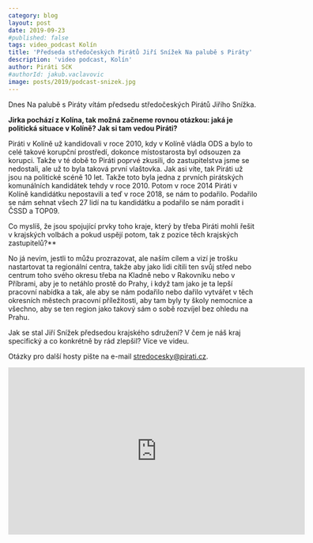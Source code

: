 ```yaml
---
category: blog
layout: post
date: 2019-09-23
#published: false
tags: video_podcast Kolín
title: 'Předseda středočeských Pirátů Jiří Snížek Na palubě s Piráty'
description: 'video podcast, Kolín'
author: Piráti SčK
#authorId: jakub.vaclavovic
image: posts/2019/podcast-snizek.jpg
---
```


Dnes Na palubě s Piráty vítám předsedu středočeských Pirátů Jiřího Snížka. 

**Jirka pochází z Kolína, tak možná začneme rovnou otázkou: jaká je politická situace v Kolíně? Jak si tam vedou Piráti?**

Piráti v Kolíně už kandidovali v roce 2010, kdy v Kolíně vládla ODS a bylo to celé takové korupční prostředí, dokonce místostarosta byl odsouzen za korupci. Takže v té době to Piráti poprvé zkusili, do zastupitelstva jsme se nedostali, ale už to byla taková první vlaštovka. Jak asi víte, tak Piráti už jsou na politické scéně 10 let. Takže toto byla jedna z prvních pirátských komunálních kandidátek tehdy v roce 2010. Potom v roce 2014 Piráti v Kolíně kandidátku nepostavili a teď v roce 2018, se nám to podařilo. Podařilo se nám sehnat všech 27 lidí na tu kandidátku a podařilo se nám poradit i ČSSD a TOP09.

Co myslíš, že jsou spojující prvky toho kraje, který by třeba Piráti mohli řešit v krajských volbách a pokud uspějí potom, tak z pozice těch krajských zastupitelů?**
 
No já nevím, jestli to můžu prozrazovat, ale naším cílem a vizí je trošku nastartovat ta regionální centra, takže aby jako lidi cítili ten svůj střed nebo centrum toho svého okresu třeba na Kladně nebo v Rakovníku nebo v Příbrami, aby je to netáhlo prostě do Prahy, i když tam jako je ta lepší pracovní nabídka a tak, ale aby se nám podařilo nebo dařilo vytvářet v těch okresních městech pracovní příležitosti, aby tam byly ty školy nemocnice a všechno, aby se ten region jako takový sám o sobě rozvíjel bez ohledu na Prahu. 

Jak se stal Jiří Snížek předsedou krajského sdružení? V čem je náš kraj specifický a co konkrétně by rád zlepšil? Více ve videu. 

Otázky pro další hosty pište na e-mail stredocesky@pirati.cz.

<iframe width="600" height="338" src="https://www.youtube.com/embed/xAWoAN7JDyg" frameborder="0" allow="accelerometer; autoplay; encrypted-media; gyroscope; picture-in-picture" allowfullscreen></iframe>
